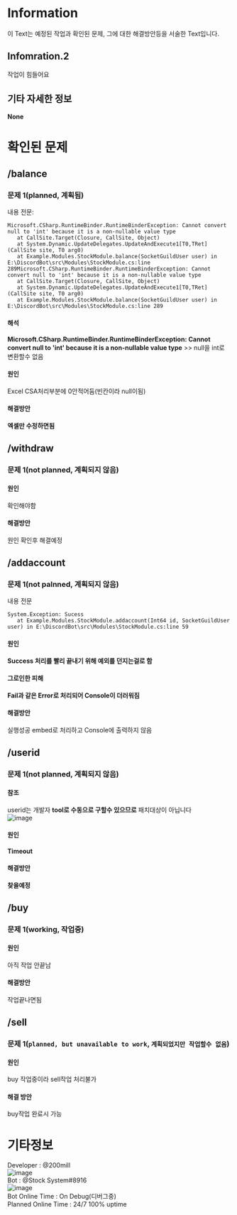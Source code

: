 # Information
이 Text는 예정된 작업과 확인된 문제, 그에 대한 해결방안등을 서술한 Text입니다.
## Infomration.2
작업이 힘들어요
## 기타 자세한 정보
**None**

# 확인된 문제
## /balance
### 문제 1(planned, 계획됨)
내용 전문:   
```
Microsoft.CSharp.RuntimeBinder.RuntimeBinderException: Cannot convert null to 'int' because it is a non-nullable value type
   at CallSite.Target(Closure, CallSite, Object)
   at System.Dynamic.UpdateDelegates.UpdateAndExecute1[T0,TRet](CallSite site, T0 arg0)
   at Example.Modules.StockModule.balance(SocketGuildUser user) in E:\DiscordBot\src\Modules\StockModule.cs:line 289Microsoft.CSharp.RuntimeBinder.RuntimeBinderException: Cannot convert null to 'int' because it is a non-nullable value type
   at CallSite.Target(Closure, CallSite, Object)
   at System.Dynamic.UpdateDelegates.UpdateAndExecute1[T0,TRet](CallSite site, T0 arg0)
   at Example.Modules.StockModule.balance(SocketGuildUser user) in E:\DiscordBot\src\Modules\StockModule.cs:line 289
```
#### 해석
**Microsoft.CSharp.RuntimeBinder.RuntimeBinderException: Cannot convert null to 'int' because it is a non-nullable value type** >> null을 int로 변환할수 없음
#### 원인
Excel CSA처리부분에 0안적어둠(빈칸이라 null이됨)
#### 해결방안
**엑셀만 수정하면됨**
## /withdraw
### 문제 1(not planned, 계획되지 않음)
#### 원인
확인해야함
#### 해결방안
원인 확인후 해결예정
## /addaccount
### 문제 1(not palnned, 계획되지 않음)
내용 전문   
```
System.Exception: Sucess
   at Example.Modules.StockModule.addaccount(Int64 id, SocketGuildUser user) in E:\DiscordBot\src\Modules\StockModule.cs:line 59
```
#### 원인
**Success 처리를 빨리 끝내기 위해 예외를 던지는걸로 함**
#### 그로인한 피해
**Fail과 같은 Error로 처리되어 Console이 더러워짐**
#### 해결방안
실행성공 embed로 처리하고 Console에 출력하지 않음
## /userid
### 문제 1(not planned, 계획되지 않음)
#### 참조
userid는 개발자 **tool로 수동으로 구할수 있으므로** 패치대상이 아닙니다   
![image](https://github.com/200mill/200mill.github.io/assets/97425242/fb472081-46ac-4878-a41b-3a7ec6620782)   

#### 원인
**Timeout**
#### 해결방안
**찾을예정**
## /buy
### 문제 1(working, 작업중)
#### 원인
아직 작업 안끝남
#### 해결방안
작업끝나면됨
## /sell
### 문제 1(`planned, but unavailable to work`, `계획되었지만 작업할수 없음`)
#### 원인
buy 작업중이라 sell작업 처리불가
#### 해결 방안
buy작업 완료시 가능

# 기타정보
Developer : @200mill   
![image](https://github.com/200mill/200mill.github.io/assets/97425242/40d89bf8-1df1-420c-b1ef-8afa70d52367)   
Bot : @Stock System#8916   
![image](https://github.com/200mill/200mill.github.io/assets/97425242/def6cf26-84ac-4789-8b17-840231daeb56)    
Bot Online Time : On Debug(디버그중)   
Planned Online Time : 24/7 100% uptime   

